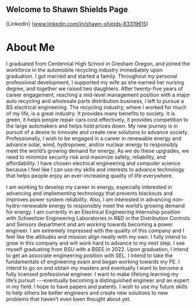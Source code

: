 ## Welcome to Shawn Shields Page

[LinkedIn] (www.linkedin.com/in/shawn-shields-83319615)

# About Me
I graduated from Centennial High School in Gresham Oregon, and joined the workforce in the automobile recycling industry immediately upon graduation. I got married and started a family. Throughout my personal professional development, I supported my wife as she earned her nursing degree, and together we raised two daughters. After twenty-five years of career engagement, reaching a mid-level management position with a major auto recycling and wholesale parts distribution business, I left to pursue a BS electrical engineering. The recycling industry, where I worked for much of my life,  is a great industry. It provides many benefits to society. It is green, it helps people repair cars cost effectively, it provides competition to the large automakers and helps hold prices down. My new journey is in pursuit of a desire to innovate and create new solutions to advance society. Professionally, I wish to be engaged in a career in renewable energy and advance solar, wind, hydropower, and/or nuclear energy to responsibly meet the world’s growing demand for energy. As we do these upgrades, we need to minimize security risk and maximize safety, reliability, and affordability. I have chosen electrical engineering and computer science because I feel like I can use my skills and interests to advance technology that helps people enjoy an ever-increasing quality of life everywhere.

I am working to develop my career in energy, especially interested in advancing and implementing technology that prevents blackouts and improves power system reliability. Also, I am interested in advancing non-hydro-renewable energy  to responsibly meet the world’s growing demand for energy. I am currently in an Electrical Engineering Internship position with Schweitzer Engineering Laboratories in R&D in the Distribution Controls and Sensors department and am working towards becoming a power engineer. I am extremely impressed with the quality of this company and I feel like the attitudes and mission align neatly with my own. I fully intend to grow in this company and will work hard to advance to my next step. I see myself graduating from BSU with a BSEE in 2022. Upon graduation, I intend to get an associate engineering position with SEL. I intend to take the fundamentals of engineering exam and began working towards my PE. I intend to go on and obtain my masters and eventually I want to become a fully licensed professional engineer. I want to make lifelong learning my life’s pursuit ---eventually becoming a distinguished engineer and an expert in my field. I hope to have papers and patents. I wish to use my future skills to help others be better engineers and create new solutions to new problems that haven’t even been thought about yet.

